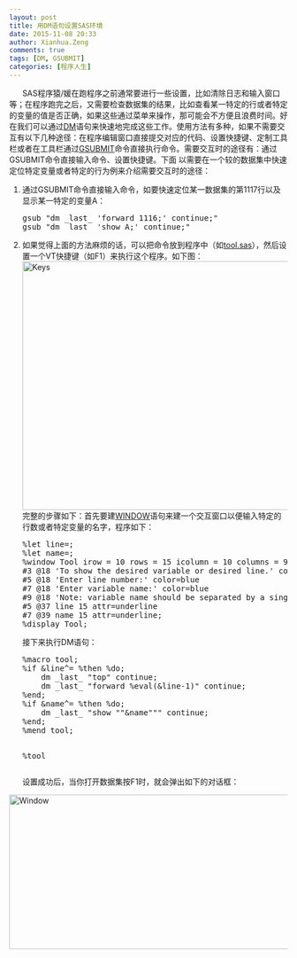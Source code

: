 ```yaml
---
layout: post
title: 用DM语句设置SAS环境
date: 2015-11-08 20:33
author: Xianhua.Zeng
comments: true
tags: [DM, GSUBMIT]
categories: [程序人生]
---
```

<p>      SAS程序猿/媛在跑程序之前通常要进行一些设置，比如清除日志和输入窗口等；在程序跑完之后，又需要检查数据集的结果，比如查看某一特定的行或者特定的变量的值是否正确，如果这些通过菜单来操作，那可能会不方便且浪费时间。好在我们可以通过<span style="text-decoration: underline;"><a href="https://support.sas.com/documentation/cdl/en/lrdict/64316/HTML/default/viewer.htm#a000167815.htm" target="_blank">DM</a></span>语句来快速地完成这些工作。<!--more-->使用方法有多种，如果不需要交互有以下几种途径：在程序编辑窗口直接提交对应的代码、设置快捷键、定制工具栏或者在工具栏通过<span style="text-decoration: underline;"><a href="http://www.lexjansen.com/pharmasug/2004/coderscorner/cc19.pdf" target="_blank">GSUBMIT</a></span>命令直接执行命令。<!--more-->需要交互时的途径有：通过GSUBMIT命令直接输入命令、设置快捷键。下面 以需要在一个较的数据集中快速定位特定变量或者特定的行为例来介绍需要交互时的途径：</p>
<ol>
	<li>通过GSUBMIT命令直接输入命令，如要快速定位某一数据集的第1117行以及显示某一特定的变量A：<br />
<pre lang="SAS">gsub "dm _last_ 'forward 1116;' continue;"
gsub "dm _last_ 'show A;' continue;"
</pre>
</li>
	<li>如果觉得上面的方法麻烦的话，可以把命令放到程序中（如<span style="text-decoration: underline;"><a href="http://www.xianhuazeng.com/cn/wp-content/uploads/2015/11/tool.zip">tool.sas</a></span>），然后设置一个VT快捷键（如F1）来执行这个程序。如下图： <a href="http://www.xianhuazeng.com/cn/wp-content/uploads/2015/11/Keys.jpg"><img class="aligncenter size-full wp-image-585" src="http://www.xianhuazeng.com/cn/wp-content/uploads/2015/11/Keys.jpg" alt="Keys" width="638" height="449" /></a>完整的步骤如下：首先要建<span style="text-decoration: underline;"><a href="https://support.sas.com/documentation/cdl/en/lrdict/64316/HTML/default/viewer.htm#a000224863.htm" target="_blank">WINDOW</a></span>语句来建一个交互窗口以便输入特定的行数或者特定变量的名字，程序如下：<br />
<pre lang="SAS">%let line=;
%let name=;
%window Tool irow = 10 rows = 15 icolumn = 10 columns = 90 color=white
#3 @18 'To show the desired variable or desired line.' color=blue
#5 @18 'Enter line number:' color=blue
#7 @18 'Enter variable name:' color=blue
#9 @18 'Note: variable name should be separated by a single space.' color=blue
#5 @37 line 15 attr=underline
#7 @39 name 15 attr=underline;
%display Tool;</pre>
<p>接下来执行DM语句：</p>
<pre lang="SAS">%macro tool;
%if &amp;line^= %then %do;
    dm _last_ "top" continue;
    dm _last_ "forward %eval(&amp;line-1)" continue;
%end;
%if &amp;name^= %then %do;
    dm _last_ "show ""&amp;name""" continue;
%end;
%mend tool;

%tool</pre>
</li>
</ol>
<p>      设置成功后，当你打开数据集按F1时，就会弹出如下的对话框：</p>
<p><a href="http://www.xianhuazeng.com/cn/wp-content/uploads/2015/11/Window.jpg"><img class="aligncenter size-full wp-image-589" src="http://www.xianhuazeng.com/cn/wp-content/uploads/2015/11/Window.jpg" alt="Window" width="888" height="279" /></a></p>
